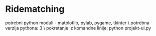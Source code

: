 # Ridematching
potrebni python moduli - matplotlib, pylab, pygame, tkinter \\
potrebna verzija pythona: 3 \\
pokretanje iz komandne linije: python projekt-ui.py
